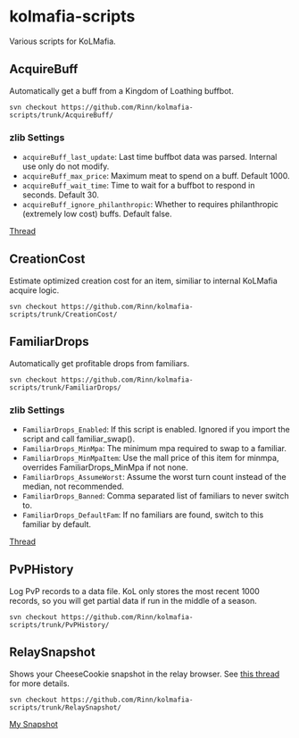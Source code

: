 # kolmafia-scripts
Various scripts for KoLMafia. 

## AcquireBuff
Automatically get a buff from a Kingdom of Loathing buffbot.

`svn checkout https://github.com/Rinn/kolmafia-scripts/trunk/AcquireBuff/`

### zlib Settings
* `acquireBuff_last_update`: Last time buffbot data was parsed. Internal use only do not modify.
* `acquireBuff_max_price`: Maximum meat to spend on a buff. Default 1000.
* `acquireBuff_wait_time`: Time to wait for a buffbot to respond in seconds. Default 30.
* `acquireBuff_ignore_philanthropic`: Whether to requires philanthropic (extremely low cost) buffs. Default false.

[Thread](https://kolmafia.us/showthread.php?4048-acquireBuff-Get-a-buff-from-a-buffbot])

## CreationCost
Estimate optimized creation cost for an item, similiar to internal KoLMafia acquire logic.

`svn checkout https://github.com/Rinn/kolmafia-scripts/trunk/CreationCost/`

## FamiliarDrops
Automatically get profitable drops from familiars.

`svn checkout https://github.com/Rinn/kolmafia-scripts/trunk/FamiliarDrops/`

### zlib Settings
* `FamiliarDrops_Enabled`: If this script is enabled. Ignored if you import the script and call familiar_swap().
* `FamiliarDrops_MinMpa`: The minimum mpa required to swap to a familiar.
* `FamiliarDrops_MinMpaItem`: Use the mall price of this item for minmpa, overrides FamiliarDrops_MinMpa if not none.
* `FamiliarDrops_AssumeWorst`: Assume the worst turn count instead of the median, not recommended.
* `FamiliarDrops_Banned`: Comma separated list of familiars to never switch to.
* `FamiliarDrops_DefaultFam`: If no familiars are found, switch to this familiar by default.

[Thread](https://kolmafia.us/showthread.php?18051-FamiliarDrops-Get-profitable-drops-from-familiars])

## PvPHistory
Log PvP records to a data file. KoL only stores the most recent 1000 records, so you will get partial data if run in the middle of a season.

`svn checkout https://github.com/Rinn/kolmafia-scripts/trunk/PvPHistory/`

## RelaySnapshot
Shows your CheeseCookie snapshot in the relay browser. See [this thread](http://forums.kingdomofloathing.com/vb/showthread.php?t=218735) for more details.

`svn checkout https://github.com/Rinn/kolmafia-scripts/trunk/RelaySnapshot/`

[My Snapshot](https://cheesellc.com/kol/profile.php?u=epicgamer)
